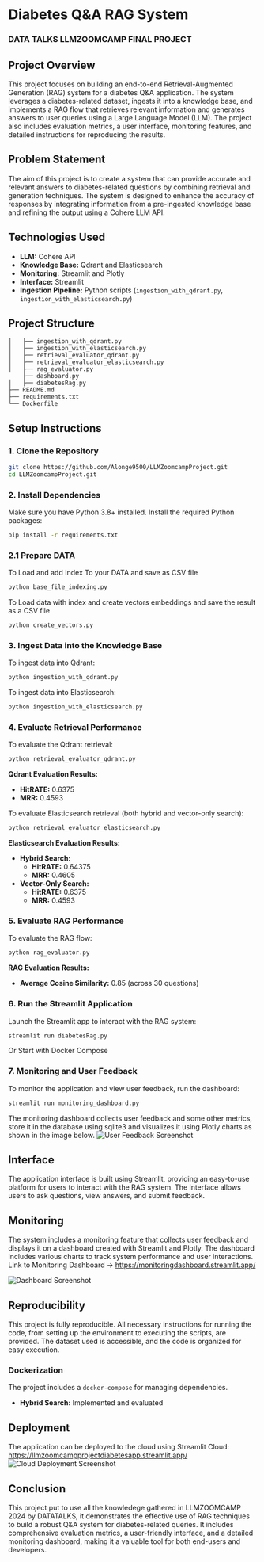 # Diabetes Q&A RAG System
### DATA TALKS LLMZOOMCAMP FINAL PROJECT

## Project Overview

This project focuses on building an end-to-end Retrieval-Augmented Generation (RAG) system for a diabetes Q&A application. The system leverages a diabetes-related dataset, ingests it into a knowledge base, and implements a RAG flow that retrieves relevant information and generates answers to user queries using a Large Language Model (LLM). The project also includes evaluation metrics, a user interface, monitoring features, and detailed instructions for reproducing the results.

## Problem Statement

The aim of this project is to create a system that can provide accurate and relevant answers to diabetes-related questions by combining retrieval and generation techniques. The system is designed to enhance the accuracy of responses by integrating information from a pre-ingested knowledge base and refining the output using a Cohere LLM API.

## Technologies Used

- **LLM:** Cohere API
- **Knowledge Base:** Qdrant and Elasticsearch
- **Monitoring:** Streamlit and Plotly
- **Interface:** Streamlit
- **Ingestion Pipeline:** Python scripts (`ingestion_with_qdrant.py`, `ingestion_with_elasticsearch.py`)

## Project Structure

```plaintext
│   ├── ingestion_with_qdrant.py
│   ├── ingestion_with_elasticsearch.py
│   ├── retrieval_evaluator_qdrant.py
│   ├── retrieval_evaluator_elasticsearch.py
│   ├── rag_evaluator.py
    ├── dashboard.py
│   ├── diabetesRag.py
├── README.md
├── requirements.txt
└── Dockerfile
```

## Setup Instructions

### 1. Clone the Repository

```bash
git clone https://github.com/Alonge9500/LLMZoomcampProject.git
cd LLMZoomcampProject.git
```

### 2. Install Dependencies

Make sure you have Python 3.8+ installed. Install the required Python packages:

```bash
pip install -r requirements.txt
```

### 2.1 Prepare DATA

To Load and add Index To your DATA and save as CSV file

```bash
python base_file_indexing.py
```
To Load data with index and create vectors embeddings and save the result as a CSV file

```bash
python create_vectors.py
```

### 3. Ingest Data into the Knowledge Base

To ingest data into Qdrant:

```bash
python ingestion_with_qdrant.py
```

To ingest data into Elasticsearch:

```bash
python ingestion_with_elasticsearch.py
```

### 4. Evaluate Retrieval Performance

To evaluate the Qdrant retrieval:

```bash
python retrieval_evaluator_qdrant.py
```

**Qdrant Evaluation Results:**
- **HitRATE:** 0.6375
- **MRR:** 0.4593

To evaluate Elasticsearch retrieval (both hybrid and vector-only search):

```bash
python retrieval_evaluator_elasticsearch.py
```

**Elasticsearch Evaluation Results:**
- **Hybrid Search:**
  - **HitRATE:** 0.64375
  - **MRR:** 0.4605
- **Vector-Only Search:**
  - **HitRATE:** 0.6375
  - **MRR:** 0.4593

### 5. Evaluate RAG Performance

To evaluate the RAG flow:

```bash
python rag_evaluator.py
```

**RAG Evaluation Results:**
- **Average Cosine Similarity:** 0.85 (across 30 questions)

### 6. Run the Streamlit Application

Launch the Streamlit app to interact with the RAG system:

```bash
streamlit run diabetesRag.py
```
 Or Start with Docker Compose

### 7. Monitoring and User Feedback

To monitor the application and view user feedback, run the dashboard:

```bash
streamlit run monitoring_dashboard.py
```

The monitoring dashboard collects user feedback and some other metrics, store it in the database using sqlite3 and visualizes it using Plotly charts as shown in the image below.
![User Feedback Screenshot](/images/user_feedback.JPG)

## Interface

The application interface is built using Streamlit, providing an easy-to-use platform for users to interact with the RAG system. The interface allows users to ask questions, view answers, and submit feedback.

## Monitoring

The system includes a monitoring feature that collects user feedback and displays it on a dashboard created with Streamlit and Plotly. The dashboard includes various charts to track system performance and user interactions.
Link to Monitoring Dashboard -> https://monitoringdashboard.streamlit.app/

![Dashboard Screenshot](/images/dashboard.JPG)

## Reproducibility

This project is fully reproducible. All necessary instructions for running the code, from setting up the environment to executing the scripts, are provided. The dataset used is accessible, and the code is organized for easy execution. 

### Dockerization

The project includes a `docker-compose` for managing dependencies.


- **Hybrid Search:** Implemented and evaluated


## Deployment

The application can be deployed to the cloud using Streamlit Cloud: https://llmzoomcampprojectdiabetesapp.streamlit.app/
![Cloud Deployment Screenshot](/images/cloud.JPG)

## Conclusion

This project put to use all the knowledege gathered in LLMZOOMCAMP 2024 by DATATALKS, it demonstrates the effective use of RAG techniques to build a robust Q&A system for diabetes-related queries. It includes comprehensive evaluation metrics, a user-friendly interface, and a detailed monitoring dashboard, making it a valuable tool for both end-users and developers.
